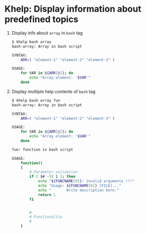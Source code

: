 # Khelp: Display information about predefined topics

1. Display info about `array` in `bash` tag

    ```bash
    $ khelp bash array
    bash-array: Array in bash script

    SYNTAX:
        ARR=( "element-1" "element-2" "element-3" )

    USAGE:
        for VAR in ${ARR[@]}; do
            echo "Array element: '$VAR'"
        done
    ```

2. Display multiple help contents of `bash` tag

    ```bash
    $ khelp bash array fun
    bash-array: Array in bash script

    SYNTAX:
        ARR=( "element-1" "element-2" "element-3" )

    USAGE:
        for VAR in ${ARR[@]}; do
            echo "Array element: '$VAR'"
        done

    fun: function in bash script

    USAGE:
        function()
        {
            # Parameter validation
            if [ $# -lt 1 ]; then
                echo "${FUNCNAME[0]}: invalid arguments !!!"
                echo "Usage: ${FUNCNAME[0]} [FILE]..."
                echo "       Write description here."
                return 1
            fi


            #
            # Functionality
            #
        }
    ```
